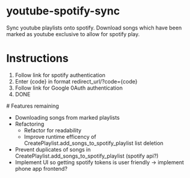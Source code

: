 # youtube-spotify-sync
Sync youtube playlists onto spotify. Download songs which have been marked as youtube exclusive to allow for spotify play.

# Instructions
1. Follow link for spotify authentication
1. Enter {code} in format redirect_url/?code={code}
1. Follow link for Google 0Auth authentication
1. DONE

# Features remaining
* Downloading songs from marked playlists
* Refactoring 
  * Refactor for readability
  * Improve runtime efficency of CreatePlaylist.add_songs_to_spotify_playlist list deletion
* Prevent duplicates of songs in CreatePlaylist.add_songs_to_spotify_playlist (spotify api?)
* Implement UI so getting spotify tokens is user friendly -> implement phone app frontend?

